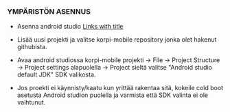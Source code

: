 ### YMPÄRISTÖN ASENNUS

- Asenna android studio
[Links with title](https://medium.com/swlh/how-to-setup-your-development-environment-using-react-native-on-windows-768a14ff8aec "ASENNUS OHJEET YMPÄRISTÖLLE")

- Lisää uusi projekti ja valitse korpi-mobile repository jonka olet hakenut githubista.

- Avaa android studiossa korpi-mobile projekti -> File -> Project Structure -> Project settings alapuolella -> Project sieltä valitse "Android studio default JDK" SDK valikosta.

- Jos proekti ei käynnisty/kaatu kun yrittää rakentaa sitä, kokeile cold boot asetusta Android studion puolella ja varmista että SDK valinta ei ole vaihtunut.


